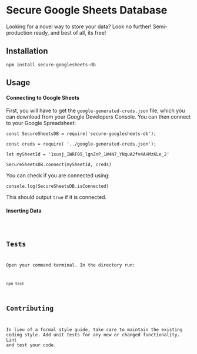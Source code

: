 Secure Google Sheets Database
=========

Looking for a novel way to store your data? Look no further! Semi-production ready, and best of all, its free!

## Installation

  `npm install secure-googlesheets-db`

## Usage

#### Connecting to Google Sheets

  First, you will have to get the `google-generated-creds.json` file, which you can download from your Google Developers Console. You can then connect to your Google Spreadsheet:

    const SecureSheetsDB = require('secure-googlesheets-db');

    const creds = require( '../google-generated-creds.json');

    let mySheetId = '1xusj_IWRF05_lgnZnP_1W4N7_YNquA2fv4AHMzKLe_2'

    SecureSheetsDB.connect(mySheetId, creds)


  You can check if you are connected using:

    console.log(SecureSheetsDB.isConnected)

  This should output `true` if it is connected.

  #### Inserting Data

  <Code already exists. Documentation coming soon>

## Tests

Open your command terminal. In the directory run:

  `npm test`

## Contributing

In lieu of a formal style guide, take care to maintain the existing coding style. Add unit tests for any new or changed functionality. Lint and test your code.
